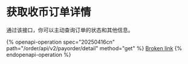 # 获取收币订单详情

&#x20; 通过该接口，你可以主动查询订单的状态和其他信息。

{% openapi-operation spec="20250416cn" path="/order/api/v2/payorder/detail" method="get" %}
[Broken link](broken-reference)
{% endopenapi-operation %}

